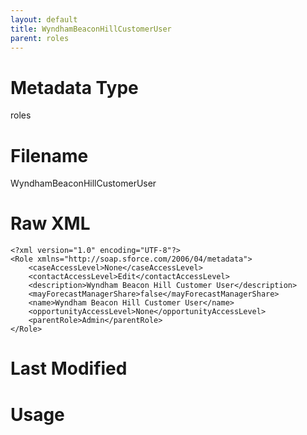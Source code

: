 ```yaml
---
layout: default
title: WyndhamBeaconHillCustomerUser
parent: roles
---
```

# Metadata Type
roles


# Filename 
WyndhamBeaconHillCustomerUser


# Raw XML
```
<?xml version="1.0" encoding="UTF-8"?>
<Role xmlns="http://soap.sforce.com/2006/04/metadata">
    <caseAccessLevel>None</caseAccessLevel>
    <contactAccessLevel>Edit</contactAccessLevel>
    <description>Wyndham Beacon Hill Customer User</description>
    <mayForecastManagerShare>false</mayForecastManagerShare>
    <name>Wyndham Beacon Hill Customer User</name>
    <opportunityAccessLevel>None</opportunityAccessLevel>
    <parentRole>Admin</parentRole>
</Role>
```


# Last Modified


# Usage
